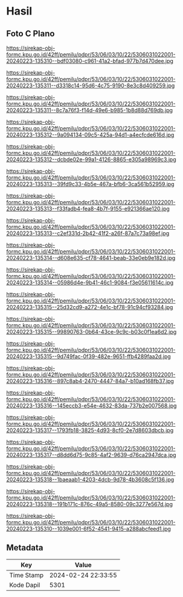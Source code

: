 # Hasil

## Foto C Plano

https://sirekap-obj-formc.kpu.go.id/42ff/pemilu/pdpr/53/06/03/10/22/5306031022001-20240223-135310--bdf03080-c961-41a2-bfad-977b7d470dee.jpg

https://sirekap-obj-formc.kpu.go.id/42ff/pemilu/pdpr/53/06/03/10/22/5306031022001-20240223-135311--d3318c14-95d6-4c75-9190-8e3c8d409259.jpg

https://sirekap-obj-formc.kpu.go.id/42ff/pemilu/pdpr/53/06/03/10/22/5306031022001-20240223-135311--8c7a76f3-f14d-49e6-b985-1b8d88d769db.jpg

https://sirekap-obj-formc.kpu.go.id/42ff/pemilu/pdpr/53/06/03/10/22/5306031022001-20240223-135312--9a094134-09c5-425a-94d1-a4ecfcde616d.jpg

https://sirekap-obj-formc.kpu.go.id/42ff/pemilu/pdpr/53/06/03/10/22/5306031022001-20240223-135312--dcbde02e-99a1-4126-8865-e305a98969c3.jpg

https://sirekap-obj-formc.kpu.go.id/42ff/pemilu/pdpr/53/06/03/10/22/5306031022001-20240223-135313--39fd9c33-4b5e-467a-bfb6-3ca561b52959.jpg

https://sirekap-obj-formc.kpu.go.id/42ff/pemilu/pdpr/53/06/03/10/22/5306031022001-20240223-135313--f33fadb4-fea8-4b7f-9155-e921366ae120.jpg

https://sirekap-obj-formc.kpu.go.id/42ff/pemilu/pdpr/53/06/03/10/22/5306031022001-20240223-135313--c2ef331d-2b42-41f2-a26f-87a7c73a98ef.jpg

https://sirekap-obj-formc.kpu.go.id/42ff/pemilu/pdpr/53/06/03/10/22/5306031022001-20240223-135314--d608e635-cf78-4641-beab-33e0eb9e182d.jpg

https://sirekap-obj-formc.kpu.go.id/42ff/pemilu/pdpr/53/06/03/10/22/5306031022001-20240223-135314--05986d4e-9b41-46c1-9084-f3e05611614c.jpg

https://sirekap-obj-formc.kpu.go.id/42ff/pemilu/pdpr/53/06/03/10/22/5306031022001-20240223-135315--25d32cd9-a272-4e1c-bf78-91c94cf93284.jpg

https://sirekap-obj-formc.kpu.go.id/42ff/pemilu/pdpr/53/06/03/10/22/5306031022001-20240223-135315--99890763-0b64-43ce-9c9c-b03c0f1ea6d2.jpg

https://sirekap-obj-formc.kpu.go.id/42ff/pemilu/pdpr/53/06/03/10/22/5306031022001-20240223-135315--9d749fac-0f39-482e-9651-ffb4289faa2d.jpg

https://sirekap-obj-formc.kpu.go.id/42ff/pemilu/pdpr/53/06/03/10/22/5306031022001-20240223-135316--897c8ab4-2470-4447-84a7-b10ad168fb37.jpg

https://sirekap-obj-formc.kpu.go.id/42ff/pemilu/pdpr/53/06/03/10/22/5306031022001-20240223-135316--145eccb3-e54e-4632-83da-737b2e007568.jpg

https://sirekap-obj-formc.kpu.go.id/42ff/pemilu/pdpr/53/06/03/10/22/5306031022001-20240223-135317--1793fb18-3825-4d93-8cf0-2e7d8603dbcb.jpg

https://sirekap-obj-formc.kpu.go.id/42ff/pemilu/pdpr/53/06/03/10/22/5306031022001-20240223-135317--d8dd6d75-9c85-4af2-9639-d76ca2947dca.jpg

https://sirekap-obj-formc.kpu.go.id/42ff/pemilu/pdpr/53/06/03/10/22/5306031022001-20240223-135318--1baeaab1-4203-4dcb-9d78-4b3608c5f136.jpg

https://sirekap-obj-formc.kpu.go.id/42ff/pemilu/pdpr/53/06/03/10/22/5306031022001-20240223-135318--191b171c-876c-49a5-8580-09c3277e567d.jpg

https://sirekap-obj-formc.kpu.go.id/42ff/pemilu/pdpr/53/06/03/10/22/5306031022001-20240223-135310--1039e001-6f52-4541-9415-a288abcfeed1.jpg


## Metadata

| Key        | Value               |
| ---------- | ------------------- |
| Time Stamp | 2024-02-24 22:33:55 |
| Kode Dapil | 5301                |



